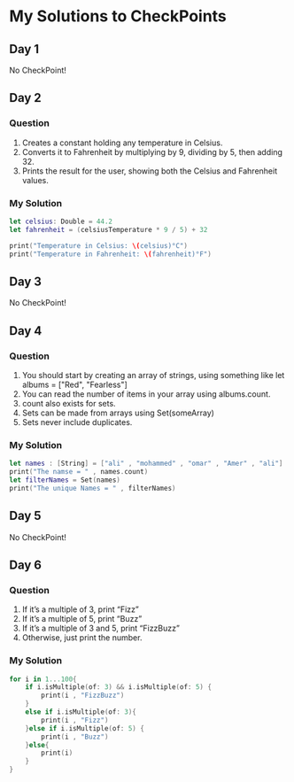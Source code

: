 # My Solutions to CheckPoints

## Day 1
No CheckPoint!

## Day 2

### Question
1. Creates a constant holding any temperature in Celsius.
2. Converts it to Fahrenheit by multiplying by 9, dividing by 5, then adding 32.
3. Prints the result for the user, showing both the Celsius and Fahrenheit values.

### My Solution

```swift
let celsius: Double = 44.2
let fahrenheit = (celsiusTemperature * 9 / 5) + 32

print("Temperature in Celsius: \(celsius)°C")
print("Temperature in Fahrenheit: \(fahrenheit)°F")
```
## Day 3
No CheckPoint!

## Day 4

### Question
1. You should start by creating an array of strings, using something like let albums = ["Red", "Fearless"]
2. You can read the number of items in your array using albums.count.
3. count also exists for sets.
4. Sets can be made from arrays using Set(someArray)
5. Sets never include duplicates.


### My Solution

```swift
let names : [String] = ["ali" , "mohammed" , "omar" , "Amer" , "ali"]
print("The namse = " , names.count)
let filterNames = Set(names)
print("The unique Names = " , filterNames)
```

## Day 5
No CheckPoint!

## Day 6

### Question
1. If it’s a multiple of 3, print “Fizz”
2. If it’s a multiple of 5, print “Buzz”
3. If it’s a multiple of 3 and 5, print “FizzBuzz”
4. Otherwise, just print the number.


### My Solution

```swift
for i in 1...100{
    if i.isMultiple(of: 3) && i.isMultiple(of: 5) {
        print(i , "FizzBuzz")
    }
    else if i.isMultiple(of: 3){
        print(i , "Fizz")
    }else if i.isMultiple(of: 5) {
        print(i , "Buzz")
    }else{
        print(i)
    }
}

```
